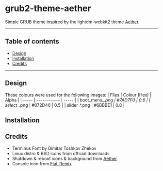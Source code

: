 # grub2-theme-aether
Simple GRUB theme inspired by the lightdm-webkit2 theme [Aether](https://github.com/NoiSek/Aether).

***
## Table of contents
- [Design](#design)
- [Installation](#installation)
- [Credits](#credits)

***
## Design
These colours were used for the following images:
| Files | Colour (Hex) | Alpha |
| ----- | ------------ | ----- |
| boot_menu_*.png | #7AD7F0 | 0.6 |
| select_*.png | #072D40 | 0.5 |
| slider_*.png | #6BBBE1 | 0.8 |

## Installation


## Credits
- Terminus Font by Dimitar Toshkov Zhekov
- Linux distro & BSD icons from official downloads
- Shutdown & reboot icons & background from [Aether](https://github.com/NoiSek/Aether)
- Console icon from [Flat-Remix](https://github.com/daniruiz/flat-remix)
